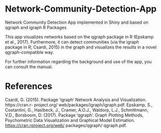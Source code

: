 # Network-Community-Detection-App
Network Community Detection App implemented in Shiny and based on qgraph and igraph R Packages

This app visualizes networks based on the qgraph package in R (Epskamp et al., 2017). 
Furthermore, it can detect communities (via the igraph package in R; Csardi, 2015) 
in the graph and visualizes the results in a novel qgraph-compatible way.

For further information regarding the background and use of the app, you can consult the manual.


# References
Csardi, G. (2015). Package ‘igraph’ Network Analysis and Visualization. https://cran.r-	project.org/ web/packages/igraph/igraph.pdf.
Epskamp, S., Costantini, G., Haslbeck, J., Cramer, A.O.J., Waldorp, L.J., Schmittmann, V.D., 	Borsboom, D. (2017). Package ‘qgraph’. Graph Plotting Methods, Psychometric Data 	Visualization and Graphical Model Estimation. https://cran.rproject.org/web/ 	packages/qgraph/ qgraph.pdf.
